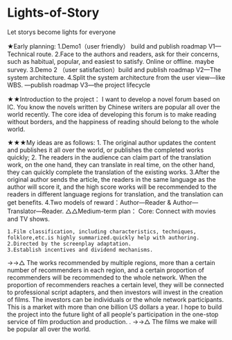 # Lights-of-Story
Let storys become lights for everyone

★Early planning:
    1.Demo1（user friendly） build and publish roadmap V1—Technical route.
    2.Face to the authors and readers, ask for their concerns, such as habitual, popular, and easiest to satisfy. Online or offline. maybe survey. 
    3.Demo 2 （user satisfaction）build and publish roadmap V2—The system architecture. 
    4.Split the system architecture from the user view—like WBS. —publish roadmap V3—the project lifecycle

★★Introduction to the project：
I want to develop a novel forum based on IC. You know the novels written by Chinese writers are popular all over the world recently. The core idea of developing this forum is to make reading without borders, and the happiness of reading should belong to the whole world. 

★★★My ideas are as follows: 
    1. The original author updates the content and publishes it all over the world, or publishes the completed works quickly;
    2. The readers in the audience can claim part of the translation work, on the one hand, they can translate in real time, on the other hand, they can quickly complete the translation of the existing works.
    3.After the original author sends the article, the readers in the same language as the author will score it, and the high score works will be recommended to the readers in different language regions for translation, and the translation can get benefits.
    4.Two models of reward：Author—Reader & Author—Translator—Reader. 
△△Medium-term plan：
Core: Connect with movies and TV shows. 

    1.Film classification, including characteristics, techniques, folklore,etc.is highly summarized.quickly help with authoring.
    2.Directed by the screenplay adaptation. 
    3.Establish incentives and dividend mechanisms. 


→→△
The works recommended by multiple regions, more than a certain number of recommenders in each region, and a certain proportion of recommenders will be recommended to the whole network.
 When the proportion of recommenders reaches a certain level, they will be connected to professional script adapters, and then investors will invest in the creation of films. The investors can be individuals or the whole network participants. This is a market with more than one billion US dollars a year. I hope to build the project into the future light of all people's participation in the one-stop service of film production and production.
. 
→→△
The films we make will be popular all over the world. 
